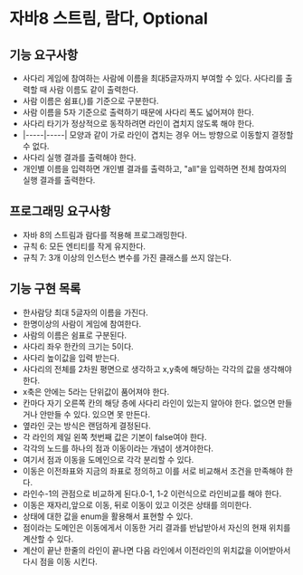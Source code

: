 # 자바8 스트림, 람다, Optional

## 기능 요구사항
* 사다리 게임에 참여하는 사람에 이름을 최대5글자까지 부여할 수 있다. 사다리를 출력할 때 사람 이름도 같이 출력한다.
* 사람 이름은 쉼표(,)를 기준으로 구분한다.
* 사람 이름을 5자 기준으로 출력하기 때문에 사다리 폭도 넓어져야 한다.
* 사다리 타기가 정상적으로 동작하려면 라인이 겹치지 않도록 해야 한다.
* |-----|-----| 모양과 같이 가로 라인이 겹치는 경우 어느 방향으로 이동할지 결정할 수 없다.
* 사다리 실행 결과를 출력해야 한다.
* 개인별 이름을 입력하면 개인별 결과를 출력하고, "all"을 입력하면 전체 참여자의 실행 결과를 출력한다.

## 프로그래밍 요구사항
* 자바 8의 스트림과 람다를 적용해 프로그래밍한다.
* 규칙 6: 모든 엔티티를 작게 유지한다.
* 규칙 7: 3개 이상의 인스턴스 변수를 가진 클래스를 쓰지 않는다.

## 기능 구현 목록
* 한사람당 최대 5글자의 이름을 가진다.
* 한명이상의 사람이 게임에 참여한다.
* 사람의 이름은 쉼표로 구분된다.
* 사다리 좌우 한칸의 크기는 5이다.
* 사다리 높이값을 입력 받는다.
* 사다리의 전체를 2차원 평면으로 생각하고 x,y축에 해당하는 각각의 값을 생각해야한다.
* x축은 안에는 5라는 단위값이 품어져야 한다.
* 칸마다 자기 오른쪽 칸의 해당 층에 사다리 라인이 있는지 알아야 한다. 없으면 만들거나 안만들 수 있다. 있으면 못 만든다.
* 옆라인 긋는 방식은 랜덤하게 결정된다.
* 각 라인의 제일 왼쪽 첫번째 값은 기본이 false여야 한다.
* 각각의 노드를 하나의 점과 이동이라는 개념이 생겨야한다.
* 여기서 점과 이동을 도메인으로 각각 분리할 수 있다.
* 이동은 이전좌표와 지금의 좌표로 정의하고 이를 서로 비교해서 조건을 만족해야 한다.
* 라인수-1의 관점으로 비교하게 된다.0-1, 1-2 이런식으로 라인비교를 해야 한다.
* 이동은 재자리,앞으로 이동, 뒤로 이동이 있고 이것은 상태를 의미한다.
* 상태에 대한 값을 enum을 활용해서 표현할 수 있다.
* 점이라는 도메인은 이동에게서 이동한 거리 결과를 반납받아서 자신의 현재 위치를 계산할 수 있다.
* 계산이 끝난 한줄의 라인이 끝나면 다음 라인에서 이전라인의 위치값을 이어받아서 다시 점을 이동 시킨다.

